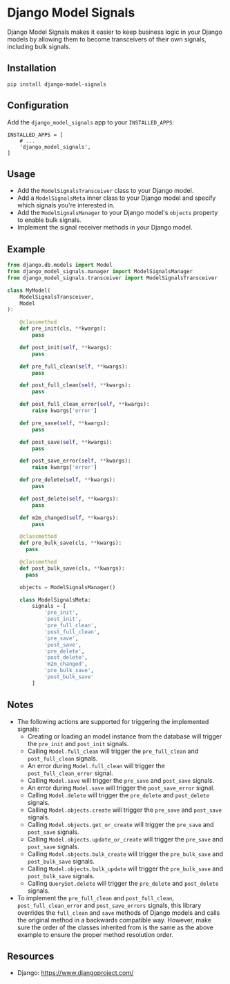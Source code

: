 # Django Model Signals

Django Model Signals makes it easier to keep business logic in your Django
models by allowing them to become transceivers of their own signals, including
bulk signals.

## Installation

```
pip install django-model-signals
```

## Configuration

Add the `django_model_signals` app to your `INSTALLED_APPS`:
```
INSTALLED_APPS = [
    # ...
    'django_model_signals',
]
```

## Usage

- Add the `ModelSignalsTransceiver` class to your Django model.
- Add a `ModelSignalsMeta` inner class to your Django model and specify which
signals you're interested in.
- Add the `ModelSignalsManager` to your Django model's `objects` property to
enable bulk signals.
- Implement the signal receiver methods in your Django model.


## Example
```python
from django.db.models import Model
from django_model_signals.manager import ModelSignalsManager
from django_model_signals.transceiver import ModelSignalsTransceiver

class MyModel(
    ModelSignalsTransceiver,
    Model
):

    @classmethod
    def pre_init(cls, **kwargs):
        pass

    def post_init(self, **kwargs):
        pass

    def pre_full_clean(self, **kwargs):
        pass

    def post_full_clean(self, **kwargs):
        pass

    def post_full_clean_error(self, **kwargs):
        raise kwargs['error']

    def pre_save(self, **kwargs):
        pass

    def post_save(self, **kwargs):
        pass

    def post_save_error(self, **kwargs):
        raise kwargs['error']

    def pre_delete(self, **kwargs):
        pass

    def post_delete(self, **kwargs):
        pass

    def m2m_changed(self, **kwargs):
        pass

    @classmethod
    def pre_bulk_save(cls, **kwargs):
      pass

    @classmethod
    def post_bulk_save(cls, **kwargs):
      pass

    objects = ModelSignalsManager()

    class ModelSignalsMeta:
        signals = [
            'pre_init',
            'post_init',
            'pre_full_clean',
            'post_full_clean',
            'pre_save',
            'post_save',
            'pre_delete',
            'post_delete',
            'm2m_changed',
            'pre_bulk_save',
            'post_bulk_save'
        ]
```

## Notes

- The following actions are supported for triggering the implemented signals:
  - Creating or loading an model instance from the database will trigger the
    `pre_init` and `post_init` signals.
  - Calling `Model.full_clean` will trigger the `pre_full_clean` and
    `post_full_clean` signals.
  - An error during `Model.full_clean` will trigger the `post_full_clean_error`
    signal.
  - Calling `Model.save` will trigger the `pre_save` and `post_save` signals.
  - An error during `Model.save` will trigger the `post_save_error` signal.
  - Calling `Model.delete` will trigger the `pre_delete` and `post_delete`
    signals.
  - Calling `Model.objects.create` will trigger the `pre_save` and `post_save`
    signals.
  - Calling `Model.objects.get_or_create` will trigger the `pre_save` and
    `post_save` signals.
  - Calling `Model.objects.update_or_create` will trigger the `pre_save` and
    `post_save` signals.
  - Calling `Model.objects.bulk_create` will trigger the `pre_bulk_save` and
    `post_bulk_save` signals.
  - Calling `Model.objects.bulk_update` will trigger the `pre_bulk_save` and
    `post_bulk_save` signals.
  - Calling `QuerySet.delete` will trigger the `pre_delete` and `post_delete`
    signals.
- To implement the `pre_full_clean` and `post_full_clean`,
  `post_full_clean_error` and `post_save_errors` signals, this library
  overrides the `full_clean` and `save` methods of Django models and calls the
  original method in a backwards compatible way. However, make sure the order
  of the classes inherited from is the same as the above example to ensure the
  proper method resolution order.

## Resources

- Django: https://www.djangoproject.com/
